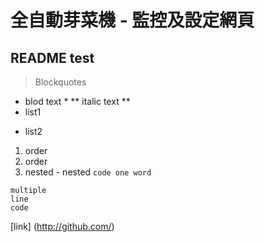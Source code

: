 # 全自動芽菜機 - 監控及設定網頁

## README test
> Blockquotes
* blod text *
** italic text **
* list1
- list2
1. order
2. order
  1. nested
    - nested
` code one word `
```
multiple
line
code
```
[link] (http://github.com/)
